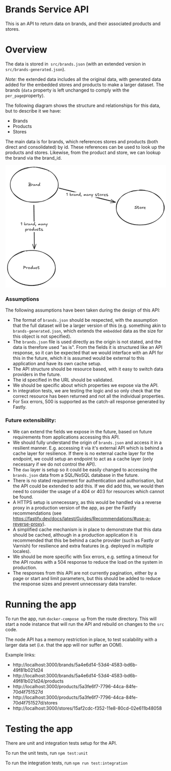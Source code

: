 # Brands Service API

This is an API to return data on brands, and their associated products and stores.

# Overview

The data is stored in` src/brands.json` (with an extended version in `src/brands-generated.json`).

*Note*: the extended data includes all the original data, with generated data added for the embedded stores and products to make a larger dataset. The brands (`data` property is left unchanged to comply with the `per_page`property).

The following diagram shows the structure and relationships for this data, but to describe it we have:
- Brands
- Products
- Stores

The main data is for brands, which references stores and products (both direct and consolidated) by id. These references can be used to look up the products and stores. Likewise, from the product and store, we can lookup the brand via the brand_id.

![img.png](img.png)

### Assumptions

The following assumptions have been taken during the design of this API:
- The format of `brands.json` should be respected, with the assumption that the full dataset will be a larger version of this (e.g. something akin to `brands-generated.json`, which extends the `embedded` data as the size for this object is not specified).
- The `brands.json` file is used directly as the origin is not stated, and the data is therefore used "as is". From the fields it is structured like an API response, so it can be expected that we would interface with an API for this in the future, which it is assumed would be external to this application and have its own cache setup.
- The API structure should be resource based, with it easy to switch data providers in the future.
- The id specified in the URL should be validated.
- We should be specific about which properties we expose via the API.
- In integration tests, we are testing the logic and so only check that the correct resource has been returned and not all the individual properties.
- For 5xx errors, 500 is supported as the catch-all response generated by Fastly.

### Future extensibility:

- We can extend the fields we expose in the future, based on future requirements from applications accessing this API.
- We should fully understand the origin of `brands.json` and access it in a resilient manner. E.g. accessing it via it's external API which is behind a cache layer for resilience. If there is no external cache layer for the endpoint, we could setup an endpoint to act as a cache layer (only necessary if we do not control the API).
- The `dao` layer is setup so it could be easily changed to accessing the `brands.json` data from a SQL/NoSQL database in the future.
- There is no stated requirement for authentication and authorisation, but the API could be extended to add this. If we did add this, we would then need to consider the usage of a 404 or 403 for resources which cannot be found.
- A HTTPS setup is unnecessary, as this would be handled via a reverse proxy in a production version of the app, as per the Fastify recommendations (see https://fastify.dev/docs/latest/Guides/Recommendations/#use-a-reverse-proxy).
- A simplified cache mechanism is in place to demonstrate that this data should be cached, although in a production application it is recommended that this be behind a cache provider (such as Fastly or Varnish) for resilience and extra features (e.g. deployed in multiple locales).
- We should be more specific with 5xx errors, e.g. setting a timeout for the API routes with a 504 response to reduce the load on the system in production.
- The responses from this API are not currently pagination, either by a page or start and limit parameters, but this should be added to reduce the response sizes and prevent unnecessary data transfer.

# Running the app

To run the app, run `docker-compose up` from the route directory. This will start a node instance that will run the API and rebuild on changes to the `src` code.

The node API has a memory restriction in place, to test scalability with a larger data set (i.e. that the app will nor suffer an OOM).

Example links:
- http://localhost:3000/brands/5a4e6d14-53d4-4583-bd6b-49f81b021d24
- http://localhost:3000/brands/5a4e6d14-53d4-4583-bd6b-49f81b021d24/products
- http://localhost:3000/products/5a3fe6f7-7796-44ca-84fe-70d4f751527d
- http://localhost:3000/products/5a3fe6f7-7796-44ca-84fe-70d4f751527d/stores
- http://localhost:3000/stores/15af2cdc-f352-11e8-80cd-02e611b48058

# Testing the app

There are unit and integration tests setup for the API.

To run the unit tests, run `npm test:unit`

To run the integration tests, run `npm run test:integration`
